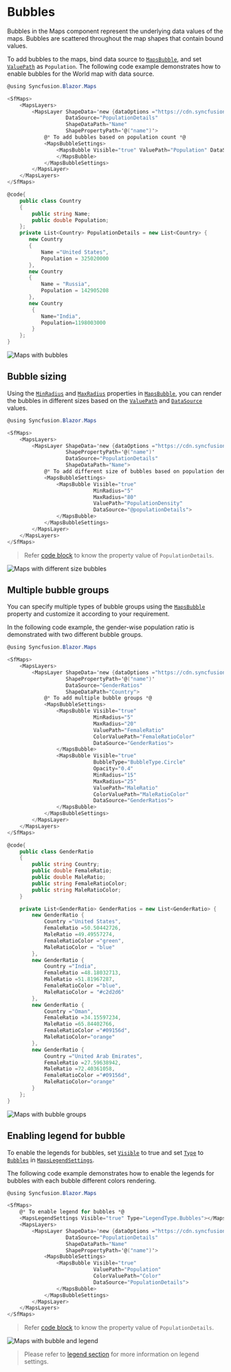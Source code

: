 # Bubbles

Bubbles in the Maps component represent the underlying data values of the maps. Bubbles are scattered throughout the map shapes that contain bound values.

To add bubbles to the maps, bind data source to [`MapsBubble`](https://help.syncfusion.com/cr/aspnetcore-blazor/Syncfusion.Blazor.Maps.MapsBubbleSettings.html), and set [`ValuePath`](https://help.syncfusion.com/cr/blazor/Syncfusion.Blazor.Maps.MapsBubble.html#Syncfusion_Blazor_Maps_MapsBubble_ValuePath) as `Population`. The following code example demonstrates how to enable bubbles for the World map with data source.

```csharp
@using Syncfusion.Blazor.Maps

<SfMaps>
    <MapsLayers>
        <MapsLayer ShapeData='new {dataOptions ="https://cdn.syncfusion.com/maps/map-data/world-map.json"}'
                   DataSource="PopulationDetails"
                   ShapeDataPath="Name"
                   ShapePropertyPath='@("name")'>
            @* To add bubbles based on population count *@
            <MapsBubbleSettings>
                <MapsBubble Visible="true" ValuePath="Population" DataSource="PopulationDetails">
                </MapsBubble>
            </MapsBubbleSettings>
        </MapsLayer>
    </MapsLayers>
</SfMaps>

@code{
    public class Country
    {
        public string Name;
        public double Population;
    };
    private List<Country> PopulationDetails = new List<Country> {
       new Country
       {
           Name ="United States",
           Population = 325020000
       },
       new Country
       {
           Name = "Russia",
           Population = 142905208
       },
       new Country
        {
           Name="India",
           Population=1198003000
        }
    };
}
```

![Maps with bubbles](./images/Bubble/Bubble.png)

## Bubble sizing

Using the [`MinRadius`](https://help.syncfusion.com/cr/blazor/Syncfusion.Blazor.Maps.MapsBubble.html#Syncfusion_Blazor_Maps_MapsBubble_MinRadius) and [`MaxRadius`](https://help.syncfusion.com/cr/blazor/Syncfusion.Blazor.Maps.MapsBubble.html#Syncfusion_Blazor_Maps_MapsBubble_MaxRadius) properties in [`MapsBubble`](https://help.syncfusion.com/cr/aspnetcore-blazor/Syncfusion.Blazor.Maps.MapsBubble.html), you can render the bubbles in different sizes based on the [`ValuePath`](https://help.syncfusion.com/cr/blazor/Syncfusion.Blazor.Maps.MapsBubble.html#Syncfusion_Blazor_Maps_MapsBubble_ValuePath) and [`DataSource`](https://help.syncfusion.com/cr/blazor/Syncfusion.Blazor.Maps.MapsBubble.html#Syncfusion_Blazor_Maps_MapsBubble_DataSource) values.

```csharp
@using Syncfusion.Blazor.Maps

<SfMaps>
    <MapsLayers>
        <MapsLayer ShapeData='new {dataOptions ="https://cdn.syncfusion.com/maps/map-data/world-map.json"}'
                   ShapePropertyPath='@("name")'
                   DataSource="PopulationDetails"
                   ShapeDataPath="Name">
            @* To add different size of bubbles based on population density *@
            <MapsBubbleSettings>
                <MapsBubble Visible="true"
                            MinRadius="5"
                            MaxRadius="80"
                            ValuePath="PopulationDensity"
                            DataSource="@populationDetails">
                </MapsBubble>
            </MapsBubbleSettings>
        </MapsLayer>
    </MapsLayers>
</SfMaps>
```

> Refer [code block](#bubbles) to know the property value of `PopulationDetails`.

![Maps with different size bubbles](./images/Bubble/population-density.png)

## Multiple bubble groups

You can specify multiple types of bubble groups using the [`MapsBubble`](https://help.syncfusion.com/cr/aspnetcore-blazor/Syncfusion.Blazor.Maps.MapsBubble.html) property and customize it according to your requirement.

In the following code example, the gender-wise population ratio is demonstrated with two different bubble groups.

```csharp
@using Syncfusion.Blazor.Maps

<SfMaps>
    <MapsLayers>
        <MapsLayer ShapeData='new {dataOptions ="https://cdn.syncfusion.com/maps/map-data/world-map.json"}'
                   ShapePropertyPath='@("name")'
                   DataSource="GenderRatios"
                   ShapeDataPath="Country">
            @* To add multiple bubble groups *@
            <MapsBubbleSettings>
                <MapsBubble Visible="true"
                            MinRadius="5"
                            MaxRadius="20"
                            ValuePath="FemaleRatio"
                            ColorValuePath="FemaleRatioColor"
                            DataSource="GenderRatios">
                </MapsBubble>
                <MapsBubble Visible="true"
                            BubbleType="BubbleType.Circle"
                            Opacity="0.4"
                            MinRadius="15"
                            MaxRadius="25"
                            ValuePath="MaleRatio"
                            ColorValuePath="MaleRatioColor"
                            DataSource="GenderRatios">
                </MapsBubble>
            </MapsBubbleSettings>
        </MapsLayer>
    </MapsLayers>
</SfMaps>

@code{
    public class GenderRatio
    {
        public string Country;
        public double FemaleRatio;
        public double MaleRatio;
        public string FemaleRatioColor;
        public string MaleRatioColor;
    }

    private List<GenderRatio> GenderRatios = new List<GenderRatio> {
        new GenderRatio {
            Country ="United States",
            FemaleRatio =50.50442726,
            MaleRatio =49.49557274,
            FemaleRatioColor ="green",
            MaleRatioColor = "blue"
        },
        new GenderRatio {
            Country ="India",
            FemaleRatio =48.18032713,
            MaleRatio =51.81967287,
            FemaleRatioColor ="blue",
            MaleRatioColor = "#c2d2d6"
        },
        new GenderRatio {
            Country ="Oman",
            FemaleRatio =34.15597234,
            MaleRatio =65.84402766,
            FemaleRatioColor ="#09156d",
            MaleRatioColor="orange"
        },
        new GenderRatio {
            Country ="United Arab Emirates",
            FemaleRatio =27.59638942,
            MaleRatio =72.40361058,
            FemaleRatioColor ="#09156d",
            MaleRatioColor="orange"
        }
    };
}
```

![Maps with bubble groups](./images/Bubble/Bubble-group.png)

## Enabling legend for bubble

To enable the legends for bubbles, set [`Visible`](https://help.syncfusion.com/cr/blazor/Syncfusion.Blazor.Maps.MapsBubble.html#Syncfusion_Blazor_Maps_MapsBubble_Visible) to true and set [`Type`](https://help.syncfusion.com/cr/aspnetcore-blazor/Syncfusion.Blazor.Maps.LegendType.html) to [`Bubbles`](https://help.syncfusion.com/cr/aspnetcore-blazor/Syncfusion.Blazor.Maps.LegendType.html) in [`MapsLegendSettings`](https://help.syncfusion.com/cr/aspnetcore-blazor/Syncfusion.Blazor.Maps.MapsLegendSettings.html).

The following code example demonstrates how to enable the legends for bubbles with each bubble different colors rendering.

```csharp
@using Syncfusion.Blazor.Maps

<SfMaps>
    @* To enable legend for bubbles *@
    <MapsLegendSettings Visible="true" Type="LegendType.Bubbles"></MapsLegendSettings>
    <MapsLayers>
        <MapsLayer ShapeData='new {dataOptions ="https://cdn.syncfusion.com/maps/map-data/world-map.json"}'
                   DataSource="PopulationDetails"
                   ShapeDataPath="Name"
                   ShapePropertyPath='@("name")'>
            <MapsBubbleSettings>
                <MapsBubble Visible="true"
                            ValuePath="Population"
                            ColorValuePath="Color"
                            DataSource="PopulationDetails">
                </MapsBubble>
            </MapsBubbleSettings>
        </MapsLayer>
    </MapsLayers>
</SfMaps>
```

> Refer [code block](#bubbles) to know the property value of `PopulationDetails`.

![Maps with bubble and legend](./images/Bubble/bubblelegend.png)

> Please refer to [legend section](legend) for more information on legend settings.